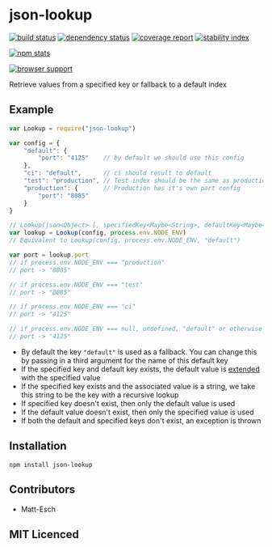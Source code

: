 # json-lookup

[![build status][1]][2] [![dependency status][3]][4] [![coverage report][9]][10] [![stability index][15]][16]

[![npm stats][13]][14]

[![browser support][5]][6]

Retrieve values from a specified key or fallback to a default index

## Example

```js
var Lookup = require("json-lookup")

var config = {
    "default": {
        "port": "4125"    // by default we should use this config
    },
    "ci": "default",      // ci should result to default
    "test": "production", // Test index should be the same as production
    "production": {       // Production has it's own port config
        "port": "8085"
    }
}

// Lookup(json<Object> [, specifiedKey<Maybe<String>, defaultKey<Maybe<String>>]) -> Object
var lookup = Lookup(config, process.env.NODE_ENV)
// Equivalent to Lookup(config, process.env.NODE_ENV, "default")

var port = lookup.port
// if process.env.NODE_ENV === "production"
// port -> "8085"

// if process.env.NODE_ENV === "test"
// port -> "8085"

// if process.env.NODE_ENV === "ci"
// port -> "4125"

// if process.env.NODE_ENV === null, undefined, "default" or otherwise not a string
// port -> "4125"


```
 - By default the key `"default"` is used as a fallback. You can change this by passing in a third argument for the name of this default key
 - If the specified key and default key exists, the default value is [extended][17] with the specified value
 - If the specified key exists and the associated value is a string, we take this string to be the key with a recursive lookup
 - If specified key doesn't exist, then only the default value is used
 - If the default value doesn't exist, then only the specified value is used
 - If both the default and specified keys don't exist, an exception is thrown

## Installation

`npm install json-lookup`

## Contributors

 - Matt-Esch

## MIT Licenced

  [1]: https://secure.travis-ci.org/Matt-Esch/json-lookup.png
  [2]: https://travis-ci.org/Matt-Esch/json-lookup
  [3]: https://david-dm.org/Matt-Esch/json-lookup.png
  [4]: https://david-dm.org/Matt-Esch/json-lookup
  [5]: https://ci.testling.com/Matt-Esch/json-lookup.png
  [6]: https://ci.testling.com/Matt-Esch/json-lookup
  [9]: https://coveralls.io/repos/Matt-Esch/json-lookup/badge.png
  [10]: https://coveralls.io/r/Matt-Esch/json-lookup
  [13]: https://nodei.co/npm/json-lookup.png?downloads=true&stars=true
  [14]: https://nodei.co/npm/json-lookup
  [15]: http://hughsk.github.io/stability-badges/dist/unstable.svg
  [16]: http://github.com/hughsk/stability-badges

  [7]: https://badge.fury.io/js/json-lookup.png
  [8]: https://badge.fury.io/js/json-lookup
  [11]: https://gemnasium.com/Matt-Esch/json-lookup.png
  [12]: https://gemnasium.com/Matt-Esch/json-lookup
  
  [17]: https://github.com/Raynos/xtend
